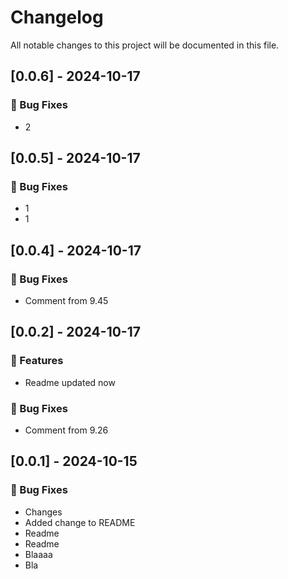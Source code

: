 # Changelog

All notable changes to this project will be documented in this file.

## [0.0.6] - 2024-10-17

### 🐛 Bug Fixes

- 2

## [0.0.5] - 2024-10-17

### 🐛 Bug Fixes

- 1
- 1

## [0.0.4] - 2024-10-17

### 🐛 Bug Fixes

- Comment from 9.45

## [0.0.2] - 2024-10-17

### 🚀 Features

- Readme updated now

### 🐛 Bug Fixes

- Comment from 9.26

## [0.0.1] - 2024-10-15

### 🐛 Bug Fixes

- Changes
- Added change to README
- Readme
- Readme
- Blaaaa
- Bla

<!-- generated by git-cliff -->
